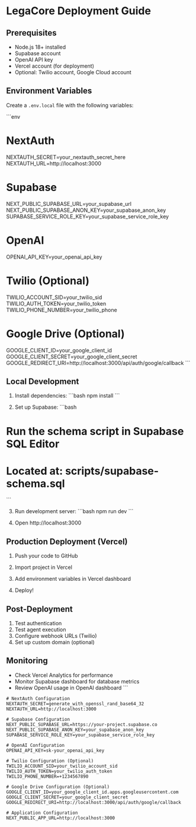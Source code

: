 # LegaCore Deployment Guide

## Prerequisites

- Node.js 18+ installed
- Supabase account
- OpenAI API key
- Vercel account (for deployment)
- Optional: Twilio account, Google Cloud account

## Environment Variables

Create a `.env.local` file with the following variables:

\`\`\`env
# NextAuth
NEXTAUTH_SECRET=your_nextauth_secret_here
NEXTAUTH_URL=http://localhost:3000

# Supabase
NEXT_PUBLIC_SUPABASE_URL=your_supabase_url
NEXT_PUBLIC_SUPABASE_ANON_KEY=your_supabase_anon_key
SUPABASE_SERVICE_ROLE_KEY=your_supabase_service_role_key

# OpenAI
OPENAI_API_KEY=your_openai_api_key

# Twilio (Optional)
TWILIO_ACCOUNT_SID=your_twilio_sid
TWILIO_AUTH_TOKEN=your_twilio_token
TWILIO_PHONE_NUMBER=your_twilio_phone

# Google Drive (Optional)
GOOGLE_CLIENT_ID=your_google_client_id
GOOGLE_CLIENT_SECRET=your_google_client_secret
GOOGLE_REDIRECT_URI=http://localhost:3000/api/auth/google/callback
\`\`\`

## Local Development

1. Install dependencies:
\`\`\`bash
npm install
\`\`\`

2. Set up Supabase:
\`\`\`bash
# Run the schema script in Supabase SQL Editor
# Located at: scripts/supabase-schema.sql
\`\`\`

3. Run development server:
\`\`\`bash
npm run dev
\`\`\`

4. Open http://localhost:3000

## Production Deployment (Vercel)

1. Push your code to GitHub

2. Import project in Vercel

3. Add environment variables in Vercel dashboard

4. Deploy!

## Post-Deployment

1. Test authentication
2. Test agent execution
3. Configure webhook URLs (Twilio)
4. Set up custom domain (optional)

## Monitoring

- Check Vercel Analytics for performance
- Monitor Supabase dashboard for database metrics
- Review OpenAI usage in OpenAI dashboard
\`\`\`

```shellscript file=".env.local.example"
# NextAuth Configuration
NEXTAUTH_SECRET=generate_with_openssl_rand_base64_32
NEXTAUTH_URL=http://localhost:3000

# Supabase Configuration
NEXT_PUBLIC_SUPABASE_URL=https://your-project.supabase.co
NEXT_PUBLIC_SUPABASE_ANON_KEY=your_supabase_anon_key
SUPABASE_SERVICE_ROLE_KEY=your_supabase_service_role_key

# OpenAI Configuration
OPENAI_API_KEY=sk-your_openai_api_key

# Twilio Configuration (Optional)
TWILIO_ACCOUNT_SID=your_twilio_account_sid
TWILIO_AUTH_TOKEN=your_twilio_auth_token
TWILIO_PHONE_NUMBER=+1234567890

# Google Drive Configuration (Optional)
GOOGLE_CLIENT_ID=your_google_client_id.apps.googleusercontent.com
GOOGLE_CLIENT_SECRET=your_google_client_secret
GOOGLE_REDIRECT_URI=http://localhost:3000/api/auth/google/callback

# Application Configuration
NEXT_PUBLIC_APP_URL=http://localhost:3000
